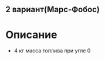 2 вариант(Марс-Фобос)
--------------------

Описание
====================
- 4 кг масса топлива при угле 0